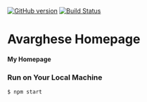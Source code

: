 [![GitHub version](https://badge.fury.io/gh/varararun%2Fvarararun.github.io.svg)](https://badge.fury.io/gh/varararun%2Fvarararun.github.io)
[![Build Status](https://travis-ci.org/varararun/varararun.github.io.svg?branch=master)](https://travis-ci.org/varararun/varararun.github.io) 

# Avarghese Homepage

#### My Homepage

### Run on Your Local Machine
```bash
$ npm start
```  